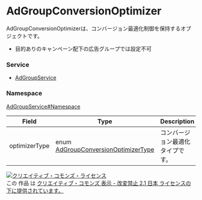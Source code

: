 

# AdGroupConversionOptimizer

AdGroupConversionOptimizerは、コンバージョン最適化制御を保持するオブジェクトです。<br>
* 目的ありのキャンペーン配下の広告グループでは設定不可


### Service

+ [AdGroupService](../../services/AdGroupService.md)

### Namespace

[AdGroupService#Namespace](../../services/AdGroupService.md#namespace)

| Field | Type | Description | response | add | set | remove |
| ----- | ---- | ----------- | -------- | --------- | --------- | --------- |
| optimizerType | enum [AdGroupConversionOptimizerType](./AdGroupConversionOptimizerType.md) | コンバージョン最適化タイプです。 | yes | Optional | Optional | Ignore | |

<a rel="license" href="http://creativecommons.org/licenses/by-nd/2.1/jp/"><img alt="クリエイティブ・コモンズ・ライセンス" style="border-width:0" src="https://i.creativecommons.org/l/by-nd/2.1/jp/88x31.png" /></a><br />この 作品 は <a rel="license" href="http://creativecommons.org/licenses/by-nd/2.1/jp/">クリエイティブ・コモンズ 表示 - 改変禁止 2.1 日本 ライセンスの下に提供されています。</a>
